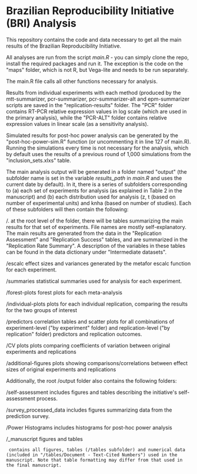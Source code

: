 # Brazilian Reproducibility Initiative (BRI) Analysis
This repository contains the code and data necessary to get all the main results of the Brazilian Reproducibility Initiative.

All analyses are run from the script *main.R* - you can simply clone the repo, install the required packages and run it. The exception is the code on the "maps" folder, which is not R, but Vega-lite and needs to be run separately. 

The main.R file calls all other functions necessary for analysis.

Results from individual experiments with each method (produced by the mtt-summarizer, pcr-summarizer, pcr-summarizer-alt and epm-summarizer scripts are saved in the "replication-results" folder. The "PCR" folder contains RT-PCR relative expression values in log scale (which are used in the primary analysis), while the "PCR-ALT" folder contains relative expression values in linear scale (as a sensitivity analysis).

Simulated results for post-hoc power analysis can be generated by the "post-hoc-power-sim.R" function (or uncommenting it in line 127 of main.R). Running the simulations every time is not necessary for the analysis, which by default uses the results of a previous round of 1,000 simulations from the "inclusion_sets.xlxs" table.

The main analysis output will be generated in a folder named "output" (the subfolder name is set in the variable *results_path* in *main.R* and uses the current date by default). In it, there is a series of subfolders corresponding to (a) each set of experiments for analysis (as explained in Table 2 in the manuscript) and (b) each distribution used for analysis (z, t (based on number of experimental units) and knha (based on number of studies). Each of these subfolders will then contain the following:

/.
    at the root level of the folder, there will be tables summarizing the main results for that set of experiments. File names are mostly self-explanatory. The main results are generated from the data in the "Replication Assessment" and "Replication Success" tables, and are summarized in the "Replication Rate Summary". A description of the variables in these tables can be found in the data dictionary under "Intermediate datasets".

/escalc 
    effect sizes and variances generated by the metafor escalc function for each experiment. 

/summaries
    statistical summaries used for analysis for each experiment.

/forest-plots
    forest plots for each meta-analysis

/individual-plots
    plots for each individual replication, comparing the results for the two groups of interest

/predictors
    correlation tables and scatter plots for all combinations of experiment-level ("by experiment" folder) and replication-level ("by replication" folder) predictors and replication outcomes.

/CV plots
    plots comparing coefficients of variation between original experiments and replications

/additional-figures
    plots showing comparisons/correlations between effect sizes of original experiments and replications

Additionally, the root /output folder also contains the following folders:

/self-assessment
    includes figures and tables describing the initiative's self-assessment process.

/survey_processed_data
    includes figures summarizing data from the prediction survey. 

/Power Histograms
    includes histograms for post-hoc power analysis 

/_manuscript figures and tables

     contains all figures, tables (/tables subfolder) and numerical data (included in "/tables/Document - Text-Cited Numbers") used in the manuscript. Note that table formatting may differ from that used in the final manuscript.

